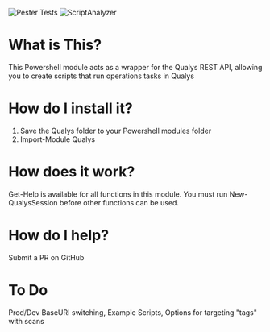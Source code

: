 ![Pester Tests](https://github.com/techservicesillinois/SecOps-Powershell-Qualys/workflows/Pester%20Tests/badge.svg)
![ScriptAnalyzer](https://github.com/techservicesillinois/SecOps-Powershell-Qualys/workflows/ScriptAnalyzer/badge.svg)

# What is This?

This Powershell module acts as a wrapper for the Qualys REST API, allowing you to create scripts that run operations tasks in Qualys

# How do I install it?

1. Save the Qualys folder to your Powershell modules folder
2. Import-Module Qualys

# How does it work?

Get-Help is available for all functions in this module.
You must run New-QualysSession before other functions can be used.

# How do I help?

Submit a PR on GitHub

# To Do

Prod/Dev BaseURI switching, Example Scripts, Options for targeting "tags" with scans
